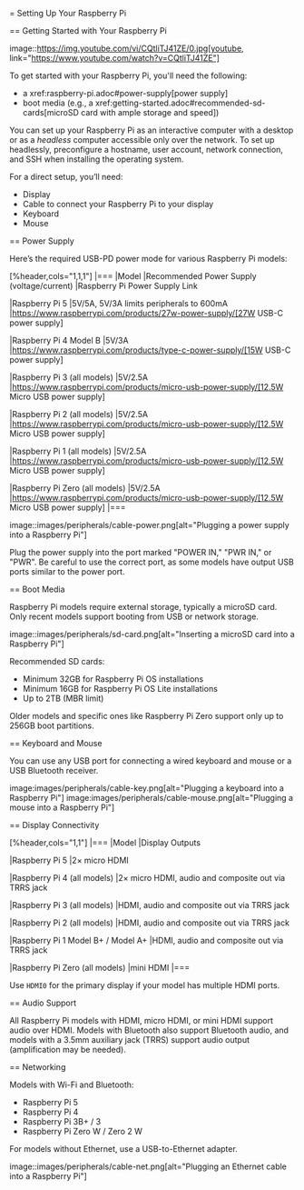 = Setting Up Your Raspberry Pi

== Getting Started with Your Raspberry Pi

image::https://img.youtube.com/vi/CQtliTJ41ZE/0.jpg[youtube, link="https://www.youtube.com/watch?v=CQtliTJ41ZE"]

To get started with your Raspberry Pi, you'll need the following:

* a xref:raspberry-pi.adoc#power-supply[power supply]
* boot media (e.g., a xref:getting-started.adoc#recommended-sd-cards[microSD card with ample storage and speed])

You can set up your Raspberry Pi as an interactive computer with a desktop or as a _headless_ computer accessible only over the network. To set up headlessly, preconfigure a hostname, user account, network connection, and SSH when installing the operating system.

For a direct setup, you’ll need:

* Display
* Cable to connect your Raspberry Pi to your display
* Keyboard
* Mouse

== Power Supply

Here’s the required USB-PD power mode for various Raspberry Pi models:

[%header,cols="1,1,1"]
|===
|Model
|Recommended Power Supply (voltage/current)
|Raspberry Pi Power Supply Link

|Raspberry Pi 5
|5V/5A, 5V/3A limits peripherals to 600mA
|https://www.raspberrypi.com/products/27w-power-supply/[27W USB-C power supply]

|Raspberry Pi 4 Model B
|5V/3A
|https://www.raspberrypi.com/products/type-c-power-supply/[15W USB-C power supply]

|Raspberry Pi 3 (all models)
|5V/2.5A
|https://www.raspberrypi.com/products/micro-usb-power-supply/[12.5W Micro USB power supply]

|Raspberry Pi 2 (all models)
|5V/2.5A
|https://www.raspberrypi.com/products/micro-usb-power-supply/[12.5W Micro USB power supply]

|Raspberry Pi 1 (all models)
|5V/2.5A
|https://www.raspberrypi.com/products/micro-usb-power-supply/[12.5W Micro USB power supply]

|Raspberry Pi Zero (all models)
|5V/2.5A
|https://www.raspberrypi.com/products/micro-usb-power-supply/[12.5W Micro USB power supply]
|===

image::images/peripherals/cable-power.png[alt="Plugging a power supply into a Raspberry Pi"]

Plug the power supply into the port marked "POWER IN," "PWR IN," or "PWR". Be careful to use the correct port, as some models have output USB ports similar to the power port.

== Boot Media

Raspberry Pi models require external storage, typically a microSD card. Only recent models support booting from USB or network storage.

image::images/peripherals/sd-card.png[alt="Inserting a microSD card into a Raspberry Pi"]

Recommended SD cards:

* Minimum 32GB for Raspberry Pi OS installations
* Minimum 16GB for Raspberry Pi OS Lite installations
* Up to 2TB (MBR limit)

Older models and specific ones like Raspberry Pi Zero support only up to 256GB boot partitions.

== Keyboard and Mouse

You can use any USB port for connecting a wired keyboard and mouse or a USB Bluetooth receiver.

image:images/peripherals/cable-key.png[alt="Plugging a keyboard into a Raspberry Pi"]
image:images/peripherals/cable-mouse.png[alt="Plugging a mouse into a Raspberry Pi"]

== Display Connectivity

[%header,cols="1,1"]
|===
|Model
|Display Outputs

|Raspberry Pi 5
|2× micro HDMI

|Raspberry Pi 4 (all models)
|2× micro HDMI, audio and composite out via TRRS jack

|Raspberry Pi 3 (all models)
|HDMI, audio and composite out via TRRS jack

|Raspberry Pi 2 (all models)
|HDMI, audio and composite out via TRRS jack

|Raspberry Pi 1 Model B+ / Model A+
|HDMI, audio and composite out via TRRS jack

|Raspberry Pi Zero (all models)
|mini HDMI
|===

Use `HDMI0` for the primary display if your model has multiple HDMI ports. 

== Audio Support

All Raspberry Pi models with HDMI, micro HDMI, or mini HDMI support audio over HDMI. Models with Bluetooth also support Bluetooth audio, and models with a 3.5mm auxiliary jack (TRRS) support audio output (amplification may be needed).

== Networking

Models with Wi-Fi and Bluetooth:

* Raspberry Pi 5
* Raspberry Pi 4
* Raspberry Pi 3B+ / 3
* Raspberry Pi Zero W / Zero 2 W

For models without Ethernet, use a USB-to-Ethernet adapter.

image::images/peripherals/cable-net.png[alt="Plugging an Ethernet cable into a Raspberry Pi"]

